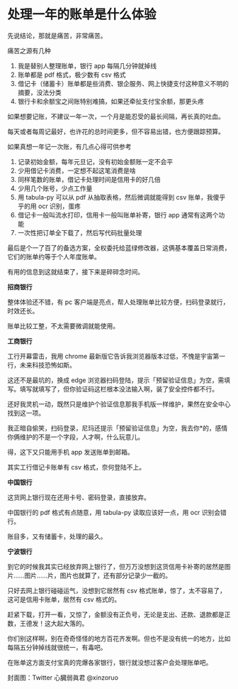 # 处理一年的账单是什么体验

先说结论，那就是痛苦，非常痛苦。

痛苦之源有几种

1. 我是替别人整理账单，银行 app 每隔几分钟就掉线
2. 账单都是 pdf 格式，极少数有 csv 格式
3. 借记卡（储蓄卡）账单都是些消费、银企服务、网上快捷支付这种意义不明的摘要，没法分类
4. 银行卡和余额宝之间账特别难搞，如果还牵扯支付宝余额，那更头疼

如果想要记账，不建议一年一次，一个月是能忍受的最长间隔，再长真的吐血。

每天或者每周记最好，也许花的总时间更多，但不容易出错，也方便跟踪预算。

如果真想一年记一次账，有几点心得可供参考

1. 记录初始金额，每年元旦记，没有初始金额账一定不会平
2. 少用借记卡消费，一定想不起这笔消费是啥
3. 同样笔数的账单，借记卡处理时间是信用卡的好几倍
4. 少用几个账号，少点工作量
5. 用 tabula-py 可以从 pdf 从抽取表格，然后微调就能得到 csv 账单，我傻乎乎的用 ocr 识别，蛋疼
6. 借记卡一般叫流水打印，信用卡一般叫账单补寄，银行 app 通常有这两个功能
7. 一次性把订单全下载了，然后写代码批量处理

最后是个一了百了的备选方案，全权委托给蓝绿修改器，这俩基本覆盖日常消费，它们的账单约等于个人年度账单。

有用的信息到这就结束了，接下来是碎碎念时间。

**招商银行**

整体体验还不错，有 pc 客户端是亮点，帮人处理账单比较方便，扫码登录就行，时效还长。

账单比较工整，不太需要微调就能使用。

**工商银行**

工行开幕雷击，我用 chrome 最新版它告诉我浏览器版本过低，不愧是宇宙第一行，未来科技恐怖如斯。

这还不是最坑的，换成 edge 浏览器扫码登陆，提示「预留验证信息」为空，需填写。填写就填写了，但你验证码这栏根本没法输入啊，装了安全控件都不行。

还好我灵机一动，既然只是维护个验证信息那我手机版一样维护，果然在安全中心找到这一项。

我正暗自偷笑，扫码登录，尼玛还提示「预留验证信息」为空，我去你*的，感情你俩维护的不是一个字段，人才啊，什么玩意儿。

得，这下又只能用手机 app 发送账单到邮箱。

其实工行借记卡账单有 csv 格式，奈何登陆不上。

**中国银行**

这货网上银行现在还用卡号、密码登录，直接放弃。

中国银行的 pdf 格式有点随意，用 tabula-py 读取应该好一点，用 ocr 识别会错行。

账目多，又有储蓄卡，处理的最久。

**宁波银行**

到它的时候我其实已经放弃网上银行了，但万万没想到这货信用卡补寄的居然是图片……图片……片，图片也就算了，还有部分记录少一截的。

只好去网上银行碰碰运气，没想到它居然有 csv 格式账单，惊了，太不容易了，这可是信用卡账单，居然有 csv 格式的。

赶紧下载，打开一看，又惊了，金额没有正负号，无论是支出、还款、退款都是正数，王德发！这大起大落的。

你们别这样啊，别在奇奇怪怪的地方百花齐发啊。但也不是没有统一的地方，比如每隔五分钟掉线就很统一，有毒吧。

在账单这方面支付宝真的完爆各家银行，银行就没想过客户会处理账单吧。

封面图：Twitter 心臓弱眞君 @xinzoruo